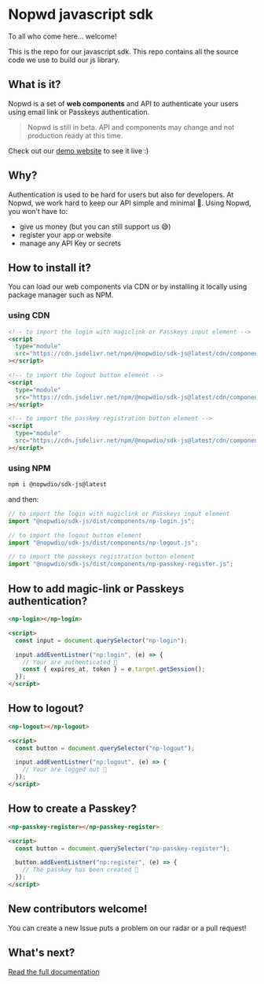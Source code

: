 # Nopwd javascript sdk

To all who come here... welcome!

This is the repo for our javascript sdk.
This repo contains all the source code we use to build our js library.

## What is it?

Nopwd is a set of **web components** and API to authenticate your users using email link or Passkeys authentication.

> Nopwd is still in beta. API and components may change and not production ready at this time.

Check out our [demo website](https://nopwd.rocks) to see it live :)

## Why?

Authentication is used to be hard for users but also for developers. At Nopwd, we work hard to keep our API simple and minimal 💆.
Using Nopwd, you won’t have to:

- give us money (but you can still support us 😅)
- register your app or website
- manage any API Key or secrets

## How to install it?

You can load our web components via CDN or by installing it locally using package manager such as NPM.

### using CDN

```html
<!-- to import the login with magiclink or Passkeys input element -->
<script
  type="module"
  src="https://cdn.jsdelivr.net/npm/@nopwdio/sdk-js@latest/cdn/components/np-login.js"
></script>

<!-- to import the logout button element -->
<script
  type="module"
  src="https://cdn.jsdelivr.net/npm/@nopwdio/sdk-js@latest/cdn/components/np-logout.js"
></script>

<!-- to import the passkey registration button element -->
<script
  type="module"
  src="https://cdn.jsdelivr.net/npm/@nopwdio/sdk-js@latest/cdn/components/np-passkey-register.js"
></script>
```

### using NPM

```bash
npm i @nopwdio/sdk-js@latest
```

and then:

```js
// to import the login with magiclink or Passkeys input element
import "@nopwdio/sdk-js/dist/components/np-login.js";

// to import the logout button element
import "@nopwdio/sdk-js/dist/components/np-logout.js";

// to import the passkeys registration button element
import "@nopwdio/sdk-js/dist/components/np-passkey-register.js";
```

## How to add magic-link or Passkeys authentication?

```html
<np-login></np-login>

<script>
  const input = document.querySelector("np-login");

  input.addEventListner("np:login", (e) => {
    // Your are authenticated 🎉
    const { expires_at, token } = e.target.getSession();
  });
</script>
```

## How to logout?

```html
<np-logout></np-logout>

<script>
  const button = document.querySelector("np-logout");

  input.addEventListner("np:logout", (e) => {
    // Your are logged out 🎉
  });
</script>
```

## How to create a Passkey?

```html
<np-passkey-register></np-passkey-register>

<script>
  const button = document.querySelector("np-passkey-register");

  button.addEventListner("np:register", (e) => {
    // The passkey has been created 🎉
  });
</script>
```

## New contributors welcome!

You can create a new Issue puts a problem on our radar or a pull request!

## What's next?

[Read the full documentation](https://dev.nopwd.io)
